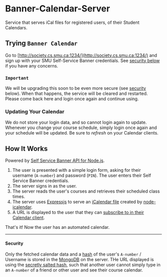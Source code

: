 Banner-Calendar-Server
======================

Service that serves iCal files for registered users, of their Student Calendars.

## Trying `Banner Calendar`
Go to [http://society.cs.smu.ca:1234/](http://society.cs.smu.ca:1234/) and sign up with your SMU Self-Service Banner credentials. See [security below](#security) if you have any concerns.

### `Important`
We will be upgrading this soon to be even more secure (see [security](#secutiry) below). When that happens, the service will be cleared and restarted. Please come back here and login once again and continue using.

### Updating Your Calendar
We do not store your login data, and so cannot login again to update. Whenever you change your course schedule, simply login once again and your schedule will be updated. Be sure to *refresh* on your Calendar clients.

## How It Works

Powered by [Self Service Banner API for Node.js](https://github.com/SMU-CS-and-Math-Society/Self-Service).

1. The user is presented with a simple login form, asking for their username (`A-number`) and password (`PIN`). The user enters their Self Service Banner credentials.
2. The server signs in as the user.
3. The server reads the user's courses and retrieves their scheduled class times.
4. The server uses [Expressjs](http://expressjs.com/) to serve an [iCalendar file](http://en.wikipedia.org/wiki/ICalendar) created by [node-icalendar](https://github.com/tritech/node-icalendar).
5. A URL is displayed to the user that they can [subscribe to in their Calendar client](http://support.apple.com/kb/ht5029).

That's it! Now the user has an automated calendar.

----- 

#### Security

Only the fetched calendar data and a [hash](http://en.wikipedia.org/wiki/Cryptographic_hash_function) of the user's `A-number` / Username is stored in the [MongoDB](http://www.mongodb.org/) on the server. THe URL displayed is using the [secretly salted hash](http://en.wikipedia.org/wiki/Salt_(cryptography)), such that another user cannot simply type in an `A-number` of a friend or other user and see their course calendar.
